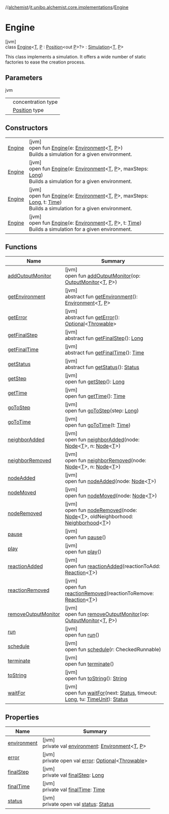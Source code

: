 //[alchemist](../../../index.md)/[it.unibo.alchemist.core.implementations](../index.md)/[Engine](index.md)

# Engine

[jvm]\
class [Engine](index.md)<[T](index.md), [P](index.md) : [Position](../../it.unibo.alchemist.model.interfaces/-position/index.md)<out [P](index.md)>?> : [Simulation](../../it.unibo.alchemist.core.interfaces/-simulation/index.md)<[T](index.md), [P](index.md)> 

This class implements a simulation. It offers a wide number of static factories to ease the creation process.

## Parameters

jvm

| | |
|---|---|
| <T> | concentration type |
| <P> | [Position](../../it.unibo.alchemist.model.interfaces/-position/index.md) type |

## Constructors

| | |
|---|---|
| [Engine](-engine.md) | [jvm]<br>open fun [Engine](-engine.md)(e: [Environment](../../it.unibo.alchemist.model.interfaces/-environment/index.md)<[T](index.md), [P](index.md)>)<br>Builds a simulation for a given environment. |
| [Engine](-engine.md) | [jvm]<br>open fun [Engine](-engine.md)(e: [Environment](../../it.unibo.alchemist.model.interfaces/-environment/index.md)<[T](index.md), [P](index.md)>, maxSteps: [Long](https://kotlinlang.org/api/latest/jvm/stdlib/kotlin/-long/index.html))<br>Builds a simulation for a given environment. |
| [Engine](-engine.md) | [jvm]<br>open fun [Engine](-engine.md)(e: [Environment](../../it.unibo.alchemist.model.interfaces/-environment/index.md)<[T](index.md), [P](index.md)>, maxSteps: [Long](https://kotlinlang.org/api/latest/jvm/stdlib/kotlin/-long/index.html), t: [Time](../../it.unibo.alchemist.model.interfaces/-time/index.md))<br>Builds a simulation for a given environment. |
| [Engine](-engine.md) | [jvm]<br>open fun [Engine](-engine.md)(e: [Environment](../../it.unibo.alchemist.model.interfaces/-environment/index.md)<[T](index.md), [P](index.md)>, t: [Time](../../it.unibo.alchemist.model.interfaces/-time/index.md))<br>Builds a simulation for a given environment. |

## Functions

| Name | Summary |
|---|---|
| [addOutputMonitor](add-output-monitor.md) | [jvm]<br>open fun [addOutputMonitor](add-output-monitor.md)(op: [OutputMonitor](../../it.unibo.alchemist.boundary.interfaces/-output-monitor/index.md)<[T](index.md), [P](index.md)>) |
| [getEnvironment](../../it.unibo.alchemist.core.interfaces/-simulation/get-environment.md) | [jvm]<br>abstract fun [getEnvironment](../../it.unibo.alchemist.core.interfaces/-simulation/get-environment.md)(): [Environment](../../it.unibo.alchemist.model.interfaces/-environment/index.md)<[T](index.md), [P](index.md)> |
| [getError](../../it.unibo.alchemist.core.interfaces/-simulation/get-error.md) | [jvm]<br>abstract fun [getError](../../it.unibo.alchemist.core.interfaces/-simulation/get-error.md)(): [Optional](https://docs.oracle.com/javase/8/docs/api/java/util/Optional.html)<[Throwable](https://docs.oracle.com/javase/8/docs/api/java/lang/Throwable.html)> |
| [getFinalStep](../../it.unibo.alchemist.core.interfaces/-simulation/get-final-step.md) | [jvm]<br>abstract fun [getFinalStep](../../it.unibo.alchemist.core.interfaces/-simulation/get-final-step.md)(): [Long](https://kotlinlang.org/api/latest/jvm/stdlib/kotlin/-long/index.html) |
| [getFinalTime](../../it.unibo.alchemist.core.interfaces/-simulation/get-final-time.md) | [jvm]<br>abstract fun [getFinalTime](../../it.unibo.alchemist.core.interfaces/-simulation/get-final-time.md)(): [Time](../../it.unibo.alchemist.model.interfaces/-time/index.md) |
| [getStatus](../../it.unibo.alchemist.core.interfaces/-simulation/get-status.md) | [jvm]<br>abstract fun [getStatus](../../it.unibo.alchemist.core.interfaces/-simulation/get-status.md)(): [Status](../../it.unibo.alchemist.core.interfaces/-status/index.md) |
| [getStep](get-step.md) | [jvm]<br>open fun [getStep](get-step.md)(): [Long](https://kotlinlang.org/api/latest/jvm/stdlib/kotlin/-long/index.html) |
| [getTime](get-time.md) | [jvm]<br>open fun [getTime](get-time.md)(): [Time](../../it.unibo.alchemist.model.interfaces/-time/index.md) |
| [goToStep](go-to-step.md) | [jvm]<br>open fun [goToStep](go-to-step.md)(step: [Long](https://kotlinlang.org/api/latest/jvm/stdlib/kotlin/-long/index.html)) |
| [goToTime](go-to-time.md) | [jvm]<br>open fun [goToTime](go-to-time.md)(t: [Time](../../it.unibo.alchemist.model.interfaces/-time/index.md)) |
| [neighborAdded](neighbor-added.md) | [jvm]<br>open fun [neighborAdded](neighbor-added.md)(node: [Node](../../it.unibo.alchemist.model.interfaces/-node/index.md)<[T](index.md)>, n: [Node](../../it.unibo.alchemist.model.interfaces/-node/index.md)<[T](index.md)>) |
| [neighborRemoved](neighbor-removed.md) | [jvm]<br>open fun [neighborRemoved](neighbor-removed.md)(node: [Node](../../it.unibo.alchemist.model.interfaces/-node/index.md)<[T](index.md)>, n: [Node](../../it.unibo.alchemist.model.interfaces/-node/index.md)<[T](index.md)>) |
| [nodeAdded](node-added.md) | [jvm]<br>open fun [nodeAdded](node-added.md)(node: [Node](../../it.unibo.alchemist.model.interfaces/-node/index.md)<[T](index.md)>) |
| [nodeMoved](node-moved.md) | [jvm]<br>open fun [nodeMoved](node-moved.md)(node: [Node](../../it.unibo.alchemist.model.interfaces/-node/index.md)<[T](index.md)>) |
| [nodeRemoved](node-removed.md) | [jvm]<br>open fun [nodeRemoved](node-removed.md)(node: [Node](../../it.unibo.alchemist.model.interfaces/-node/index.md)<[T](index.md)>, oldNeighborhood: [Neighborhood](../../it.unibo.alchemist.model.interfaces/-neighborhood/index.md)<[T](index.md)>) |
| [pause](pause.md) | [jvm]<br>open fun [pause](pause.md)() |
| [play](play.md) | [jvm]<br>open fun [play](play.md)() |
| [reactionAdded](reaction-added.md) | [jvm]<br>open fun [reactionAdded](reaction-added.md)(reactionToAdd: [Reaction](../../it.unibo.alchemist.model.interfaces/-reaction/index.md)<[T](index.md)>) |
| [reactionRemoved](reaction-removed.md) | [jvm]<br>open fun [reactionRemoved](reaction-removed.md)(reactionToRemove: [Reaction](../../it.unibo.alchemist.model.interfaces/-reaction/index.md)<[T](index.md)>) |
| [removeOutputMonitor](remove-output-monitor.md) | [jvm]<br>open fun [removeOutputMonitor](remove-output-monitor.md)(op: [OutputMonitor](../../it.unibo.alchemist.boundary.interfaces/-output-monitor/index.md)<[T](index.md), [P](index.md)>) |
| [run](run.md) | [jvm]<br>open fun [run](run.md)() |
| [schedule](schedule.md) | [jvm]<br>open fun [schedule](schedule.md)(r: CheckedRunnable) |
| [terminate](terminate.md) | [jvm]<br>open fun [terminate](terminate.md)() |
| [toString](to-string.md) | [jvm]<br>open fun [toString](to-string.md)(): [String](https://docs.oracle.com/javase/8/docs/api/java/lang/String.html) |
| [waitFor](wait-for.md) | [jvm]<br>open fun [waitFor](wait-for.md)(next: [Status](../../it.unibo.alchemist.core.interfaces/-status/index.md), timeout: [Long](https://kotlinlang.org/api/latest/jvm/stdlib/kotlin/-long/index.html), tu: [TimeUnit](https://docs.oracle.com/javase/8/docs/api/java/util/concurrent/TimeUnit.html)): [Status](../../it.unibo.alchemist.core.interfaces/-status/index.md) |

## Properties

| Name | Summary |
|---|---|
| [environment](environment.md) | [jvm]<br>private val [environment](environment.md): [Environment](../../it.unibo.alchemist.model.interfaces/-environment/index.md)<[T](index.md), [P](index.md)> |
| [error](error.md) | [jvm]<br>private open val [error](error.md): [Optional](https://docs.oracle.com/javase/8/docs/api/java/util/Optional.html)<[Throwable](https://docs.oracle.com/javase/8/docs/api/java/lang/Throwable.html)> |
| [finalStep](final-step.md) | [jvm]<br>private val [finalStep](final-step.md): [Long](https://kotlinlang.org/api/latest/jvm/stdlib/kotlin/-long/index.html) |
| [finalTime](final-time.md) | [jvm]<br>private val [finalTime](final-time.md): [Time](../../it.unibo.alchemist.model.interfaces/-time/index.md) |
| [status](status.md) | [jvm]<br>private open val [status](status.md): [Status](../../it.unibo.alchemist.core.interfaces/-status/index.md) |
